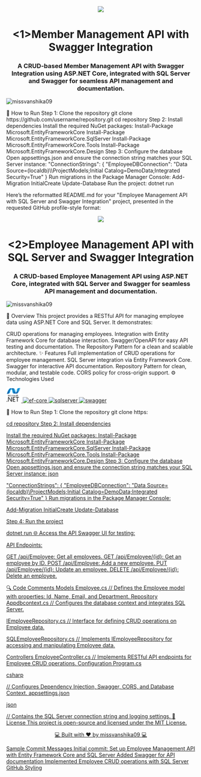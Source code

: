 <div id="header" align="center"> <img src="https://media.giphy.com/media/26tn33aiTi1jkl6H6/giphy.gif" width="100"/> </div> <h1 align="center"><1>Member Management API with Swagger Integration</h1> <h3 align="center">A CRUD-based Member Management API with Swagger Integration using ASP.NET Core, integrated with SQL Server and Swagger for seamless API management and documentation.</h3> <p align="left"> <img src="https://komarev.com/ghpvc/?username=missvanshika09&label=Project%20views&color=0e75b6&style=flat" alt="missvanshika09" /> </p>
🚀 How to Run
Step 1: Clone the repository
git clone https://github.com/username/repository.git
cd repository
Step 2: Install dependencies
Install the required NuGet packages:
Install-Package Microsoft.EntityFrameworkCore
Install-Package Microsoft.EntityFrameworkCore.SqlServer
Install-Package Microsoft.EntityFrameworkCore.Tools
Install-Package Microsoft.EntityFrameworkCore.Design
Step 3: Configure the database
Open appsettings.json and ensure the connection string matches your SQL Server instance:
"ConnectionStrings": {
   "EmployeeDBConnection": "Data Source=(localdb)\\ProjectModels;Initial Catalog=DemoData;Integrated Security=True"
}
Run migrations in the Package Manager Console:
Add-Migration InitialCreate
Update-Database
 Run the project:
 dotnet run
 
Here’s the reformatted README.md for your "Employee Management API with SQL Server and Swagger Integration" project, presented in the requested GitHub profile-style format:

<div id="header" align="center"> <img src="https://media.giphy.com/media/26tn33aiTi1jkl6H6/giphy.gif" width="100"/> </div> <h1 align="center"><2>Employee Management API with SQL Server and Swagger Integration</h1> <h3 align="center">A CRUD-based Employee Management API using ASP.NET Core, integrated with SQL Server and Swagger for seamless API management and documentation.</h3> <p align="left"> <img src="https://komarev.com/ghpvc/?username=missvanshika09&label=Project%20views&color=0e75b6&style=flat" alt="missvanshika09" /> </p>
📝 Overview
This project provides a RESTful API for managing employee data using ASP.NET Core and SQL Server. It demonstrates:

CRUD operations for managing employees.
Integration with Entity Framework Core for database interaction.
Swagger/OpenAPI for easy API testing and documentation.
The Repository Pattern for a clean and scalable architecture.
✨ Features
Full implementation of CRUD operations for employee management.
SQL Server integration via Entity Framework Core.
Swagger for interactive API documentation.
Repository Pattern for clean, modular, and testable code.
CORS policy for cross-origin support.
⚙️ Technologies Used
<p align="left"> <a href="https://dotnet.microsoft.com/" target="_blank" rel="noreferrer"> <img src="https://raw.githubusercontent.com/devicons/devicon/master/icons/dot-net/dot-net-original-wordmark.svg" alt="dotnet" width="40" height="40"/> </a> <a href="https://learn.microsoft.com/en-us/ef/" target="_blank" rel="noreferrer"> <img src="https://upload.wikimedia.org/wikipedia/commons/1/1e/Entity_Framework.png" alt="ef-core" width="40" height="40"/> </a> <a href="https://www.microsoft.com/en-us/sql-server" target="_blank" rel="noreferrer"> <img src="https://www.svgrepo.com/show/303229/microsoft-sql-server-logo.svg" alt="sqlserver" width="40" height="40"/> </a> <a href="https://swagger.io/" target="_blank" rel="noreferrer"> <img src="https://swagger.io/img/assets/images/logo-styled.svg" alt="swagger" width="40" height="40"/> </a> </p>
🚀 How to Run
Step 1: Clone the repository
git clone https:
<p align="left"> <a href=" https://github.com/username/repository.git" target="_blank" rel="noreferrer">

cd repository
Step 2: Install dependencies

Install the required NuGet packages:
Install-Package Microsoft.EntityFrameworkCore
Install-Package Microsoft.EntityFrameworkCore.SqlServer
Install-Package Microsoft.EntityFrameworkCore.Tools
Install-Package Microsoft.EntityFrameworkCore.Design
Step 3: Configure the database
Open appsettings.json and ensure the connection string matches your SQL Server instance:
json

"ConnectionStrings": {
   "EmployeeDBConnection": "Data Source=(localdb)\\ProjectModels;Initial Catalog=DemoData;Integrated Security=True"
}
Run migrations in the Package Manager Console:

Add-Migration InitialCreate
Update-Database

Step 4: Run the project

dotnet run
🌐 Access the API
Swagger UI for testing:
<p align="left"> <a href=" http://localhost:5000/swagger" target="_blank" rel="noreferrer">


API Endpoints:

GET /api/Employee: Get all employees.
GET /api/Employee/{id}: Get an employee by ID.
POST /api/Employee: Add a new employee.
PUT /api/Employee/{id}: Update an employee.
DELETE /api/Employee/{id}: Delete an employee.

🔍 Code Comments
Models
Employee.cs
// Defines the Employee model with properties: Id, Name, Email, and Department.
Repository
Appdbcontext.cs
// Configures the database context and integrates SQL Server.

IEmployeeRepository.cs
// Interface for defining CRUD operations on Employee data.

SQLEmployeeRepository.cs
// Implements IEmployeeRepository for accessing and manipulating Employee data.

Controllers
EmployeeController.cs
// Implements RESTful API endpoints for Employee CRUD operations.
Configuration
Program.cs

csharp

// Configures Dependency Injection, Swagger, CORS, and Database Context.
appsettings.json

json

// Contains the SQL Server connection string and logging settings.
📜 License
This project is open-source and licensed under the MIT License.

<p align="center">💻 Built with ❤️ by missvanshika09 💻</p>
Sample Commit Messages
Initial commit: Set up Employee Management API with Entity Framework Core and SQL Server
Added Swagger for API documentation
Implemented Employee CRUD operations with SQL Server
GitHub Styling



